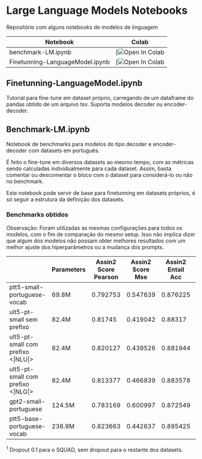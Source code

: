 # Large Language Models Notebooks

Repositório com alguns notebooks de modelos de linguagem

| Notebook | Colab |
|----------------------------------|---------------|
| benchmark-LM.ipynb | [![Open In Colab](https://colab.research.google.com/github/thacio/LLM-Notebooks/blob/main/benchmark-LM.ipynb) |
| Finetunning-LanguageModel.ipynb | [![Open In Colab](https://colab.research.google.com/github/thacio/LLM-Notebooks/blob/main/Finetunning-LanguageModel.ipynb) |


## Finetunning-LanguageModel.ipynb

Tutorial para fine-tune em dataset próprio, carregando de um dataframe do pandas obtido de um arquivo tsv. Suporta modelos decoder ou encoder-decoder.

## Benchmark-LM.ipynb

Notebook de benchmarks para modelos do tipo decoder e encoder-decoder com datasets em português.

É feito o fine-tune em diversos datasets ao mesmo tempo, com as métricas sendo calculadas individualmente para cada dataset. Assim, basta comentar ou descomentar o bloco com o dataset para considerá-lo ou não no benchmark.

Este notebook pode servir de base para finetunning em datasets próprios, é só seguir a estrutura da definição dos datasets.

### Benchmarks obtidos

Observação: Foram utilizadas as mesmas configurações para todos os modelos, com o fim de comparação do mesmo setup. Isso não implica dizer que algum dos modelos não possam obter melhores resultados com um melhor ajuste dos hiperparâmetros ou a mudança dos prompts.

|                                    | Parameters | Assin2 Score Pearson | Assin2 Score Mse | Assin2 Entail Acc | Assin2 Entail F1 | Cola Acc | Cola Matthews Corr | Mrpc Acc | Rte Acc  | Stsb Pearson | Stsb Spearmanr | Stsb Mse | Wnli Acc | squad Acc | squad F1 |
|------------------------------------|------------|----------------------|------------------|-------------------|------------------|----------|--------------------|----------|----------|--------------|----------------|----------|----------|-----------|----------|
| ptt5-small-portuguese-vocab        | 69.8M      | 0.792753             | 0.547639         | 0.876225          | 0.87609          | 0.708533 | 0.184335           | 0.821078 | 0.67509  | 0.817776     | 0.813883       | 0.852606 | 0.478873 | 64.90066  | 75.90639 |
| ult5-pt-small sem prefixo           | 82.4M      | 0.81745              | 0.419042         | 0.88317           | 0.883074         | 0.688399 | 0.111816           | 0.806373 | 0.685921 | 0.852452     | 0.847828       | 0.641772 | 0.464789 | 65.38316  | 76.61703 |
| ult5-pt-small com prefixo <\|NLU\|> | 82.4M      | 0.820127             | 0.439526         | 0.881944          | 0.881718         | 0.686481 | 0.15668            | 0.821078 | 0.689531 | 0.829919     | 0.830725       | 0.722225 | 0.464789 | -         | -        |
| ult5-pt-small com prefixo <\|NLG\|> | 82.4M      | 0.813377             | 0.466839         | 0.883578          | 0.883539         | 0.691275 | 0.14724            | 0.806373 | 0.6787   | 0.837863     | 0.833992       | 0.683737 | 0.492958 | -         | -        |
| gpt2-small-portuguese              | 124.5M     | 0.783169             | 0.600997         | 0.872549          | 0.871974         | 0.69511  | 0.155226           | 0.813725 | 0.628159 | 0.8077       | 0.804051       | 0.790478 | 0.549296 | 51.12583  | 64.22844 |
| ptt5-base-portuguese-vocab         | 236.9M     | 0.823663             | 0.442637         | 0.895425          | 0.895156         | 0.725791 | 0.267567           | 0.852941 | 0.707581 | 0.851498     | 0.842867       | 0.649944 | 0.507042 | 71.3245   | 81.47399 |

<sup>1</sup> Dropout 0.1 para o SQUAD, sem dropout para o restante dos datasets.
